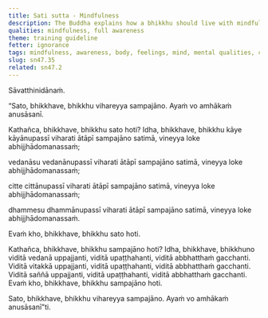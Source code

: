 ```yaml
---
title: Sati sutta - Mindfulness
description: The Buddha explains how a bhikkhu should live with mindfulness and full awareness.
qualities: mindfulness, full awareness
theme: training guideline
fetter: ignorance
tags: mindfulness, awareness, body, feelings, mind, mental qualities, craving, aversion, dissatisfaction, sn, sn45-56, sn47
slug: sn47.35
related: sn47.2
---
```


Sāvatthinidānaṁ.

“Sato, bhikkhave, bhikkhu vihareyya sampajāno. Ayaṁ vo amhākaṁ anusāsanī.

Kathañca, bhikkhave, bhikkhu sato hoti? Idha, bhikkhave, bhikkhu kāye kāyānupassī viharati ātāpī sampajāno satimā, vineyya loke abhijjhādomanassaṁ;

vedanāsu vedanānupassī viharati ātāpī sampajāno satimā, vineyya loke abhijjhādomanassaṁ;

citte cittānupassī viharati ātāpī sampajāno satimā, vineyya loke abhijjhādomanassaṁ;

dhammesu dhammānupassī viharati ātāpī sampajāno satimā, vineyya loke abhijjhādomanassaṁ.

Evaṁ kho, bhikkhave, bhikkhu sato hoti.

Kathañca, bhikkhave, bhikkhu sampajāno hoti? Idha, bhikkhave, bhikkhuno viditā vedanā uppajjanti, viditā upaṭṭhahanti, viditā abbhatthaṁ gacchanti. Viditā vitakkā uppajjanti, viditā upaṭṭhahanti, viditā abbhatthaṁ gacchanti. Viditā saññā uppajjanti, viditā upaṭṭhahanti, viditā abbhatthaṁ gacchanti. Evaṁ kho, bhikkhave, bhikkhu sampajāno hoti.

Sato, bhikkhave, bhikkhu vihareyya sampajāno. Ayaṁ vo amhākaṁ anusāsanī”ti.
